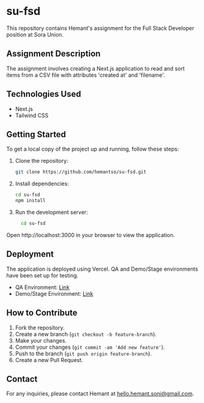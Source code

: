 # su-fsd

This repository contains Hemant's assignment for the Full Stack Developer position at Sora Union.

## Assignment Description

The assignment involves creating a Next.js application to read and sort items from a CSV file with attributes 'created at' and 'filename'.

## Technologies Used

- Next.js
- Tailwind CSS

## Getting Started

To get a local copy of the project up and running, follow these steps:

1. Clone the repository:
   ```bash
   git clone https://github.com/hemantso/su-fsd.git

2. Install dependencies:
    ```bash
    cd su-fsd
    npm install
    ```

3. Run the development server:
    ```bash
      cd su-fsd
    ```
  Open http://localhost:3000 in your browser to view the application.

## Deployment

The application is deployed using Vercel. QA and Demo/Stage environments have been set up for testing.

- QA Environment: [Link](#)
- Demo/Stage Environment: [Link](#)

## How to Contribute

1. Fork the repository.
2. Create a new branch (`git checkout -b feature-branch`).
3. Make your changes.
4. Commit your changes (`git commit -am 'Add new feature'`).
5. Push to the branch (`git push origin feature-branch`).
6. Create a new Pull Request.

## Contact

For any inquiries, please contact Hemant at hello.hemant.soni@gmail.com.

